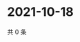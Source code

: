 # 2021-10-18

共 0 条

<!-- BEGIN WEIBO -->
<!-- 最后更新时间 Mon Oct 18 2021 00:00:57 GMT+0800 (China Standard Time) -->

<!-- END WEIBO -->
